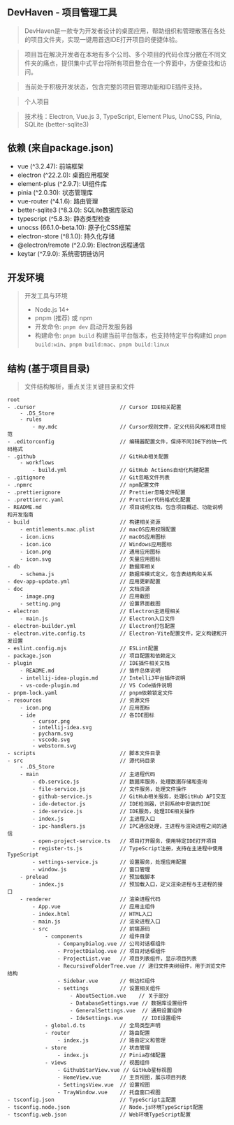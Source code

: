 ## DevHaven - 项目管理工具

> DevHaven是一款专为开发者设计的桌面应用，帮助组织和管理散落在各处的项目文件夹，实现一键用首选IDE打开项目的便捷体验。

> 项目旨在解决开发者在本地有多个公司、多个项目的代码仓库分散在不同文件夹的痛点，提供集中式平台将所有项目整合在一个界面中，方便查找和访问。

> 当前处于积极开发状态，包含完整的项目管理功能和IDE插件支持。

> 个人项目

> 技术栈：Electron, Vue.js 3, TypeScript, Element Plus, UnoCSS, Pinia, SQLite (better-sqlite3)


## 依赖 (来自package.json)

* vue (^3.2.47): 前端框架
* electron (^22.2.0): 桌面应用框架
* element-plus (^2.9.7): UI组件库
* pinia (^2.0.30): 状态管理库
* vue-router (^4.1.6): 路由管理
* better-sqlite3 (^8.3.0): SQLite数据库驱动
* typescript (^5.8.3): 静态类型检查
* unocss (66.1.0-beta.10): 原子化CSS框架
* electron-store (^8.1.0): 持久化存储
* @electron/remote (^2.0.9): Electron远程通信
* keytar (^7.9.0): 系统密钥链访问


## 开发环境

> 开发工具与环境
> - Node.js 14+
> - pnpm (推荐) 或 npm
> - 开发命令: `pnpm dev` 启动开发服务器
> - 构建命令: `pnpm build` 构建当前平台版本，也支持特定平台构建如 `pnpm build:win`、`pnpm build:mac`、`pnpm build:linux`


## 结构 (基于项目目录)

> 文件结构解析，重点关注关键目录和文件

```
root
- .cursor                           // Cursor IDE相关配置
    - .DS_Store
    - rules
        - my.mdc                    // Cursor规则文件，定义代码风格和项目规范
- .editorconfig                     // 编辑器配置文件，保持不同IDE下的统一代码格式
- .github                           // GitHub相关配置
    - workflows
        - build.yml                 // GitHub Actions自动化构建配置
- .gitignore                        // Git忽略文件列表
- .npmrc                            // npm配置文件
- .prettierignore                   // Prettier忽略文件配置
- .prettierrc.yaml                  // Prettier代码格式化配置
- README.md                         // 项目说明文档，包含项目概述、功能说明和开发指南
- build                             // 构建相关资源
    - entitlements.mac.plist        // macOS应用权限配置
    - icon.icns                     // macOS应用图标
    - icon.ico                      // Windows应用图标
    - icon.png                      // 通用应用图标
    - icon.svg                      // 矢量应用图标
- db                                // 数据库相关
    - schema.js                     // 数据库模式定义，包含表结构和关系
- dev-app-update.yml                // 应用更新配置
- doc                               // 文档资源
    - image.png                     // 应用截图
    - setting.png                   // 设置界面截图
- electron                          // Electron主进程相关
    - main.js                       // Electron入口文件
- electron-builder.yml              // Electron打包配置
- electron.vite.config.ts           // Electron-Vite配置文件，定义构建和开发设置
- eslint.config.mjs                 // ESLint配置
- package.json                      // 项目配置和依赖定义
- plugin                            // IDE插件相关文档
    - README.md                     // 插件总体说明
    - intellij-idea-plugin.md       // IntelliJ平台插件说明
    - vs-code-plugin.md             // VS Code插件说明
- pnpm-lock.yaml                    // pnpm依赖锁定文件
- resources                         // 资源文件
    - icon.png                      // 应用图标
    - ide                           // 各IDE图标
        - cursor.png
        - intellij-idea.svg
        - pycharm.svg
        - vscode.svg
        - webstorm.svg
- scripts                           // 脚本文件目录
- src                               // 源代码目录
    - .DS_Store
    - main                          // 主进程代码
        - db.service.js             // 数据库服务，处理数据存储和查询
        - file-service.js           // 文件服务，处理文件操作
        - github-service.js         // GitHub相关服务，处理GitHub API交互
        - ide-detector.js           // IDE检测器，识别系统中安装的IDE
        - ide-service.js            // IDE服务，处理IDE相关操作
        - index.js                  // 主进程入口
        - ipc-handlers.js           // IPC通信处理，主进程与渲染进程之间的通信
        - open-project-service.ts   // 项目打开服务，使用特定IDE打开项目
        - register-ts.js            // TypeScript注册，支持在主进程中使用TypeScript
        - settings-service.js       // 设置服务，处理应用配置
        - window.js                 // 窗口管理
    - preload                       // 预加载脚本
        - index.js                  // 预加载入口，定义渲染进程与主进程的接口
    - renderer                      // 渲染进程代码
        - App.vue                   // 应用主组件
        - index.html                // HTML入口
        - main.js                   // 渲染进程入口
        - src                       // 前端源码
            - components            // 组件目录
                - CompanyDialog.vue // 公司对话框组件
                - ProjectDialog.vue // 项目对话框组件
                - ProjectList.vue   // 项目列表组件，显示项目列表
                - RecursiveFolderTree.vue // 递归文件夹树组件，用于浏览文件结构
                - Sidebar.vue       // 侧边栏组件
                - settings          // 设置相关组件
                    - AboutSection.vue    // 关于部分
                    - DatabaseSettings.vue // 数据库设置组件
                    - GeneralSettings.vue  // 通用设置组件
                    - IdeSettings.vue      // IDE设置组件
            - global.d.ts           // 全局类型声明
            - router                // 路由配置
                - index.js          // 路由定义和管理
            - store                 // 状态管理
                - index.js          // Pinia存储配置
            - views                 // 视图组件
                - GithubStarView.vue // GitHub星标视图
                - HomeView.vue      // 主页视图，展示项目列表
                - SettingsView.vue  // 设置视图
                - TrayWindow.vue    // 托盘窗口视图
- tsconfig.json                     // TypeScript主配置
- tsconfig.node.json                // Node.js环境TypeScript配置
- tsconfig.web.json                 // Web环境TypeScript配置
```
